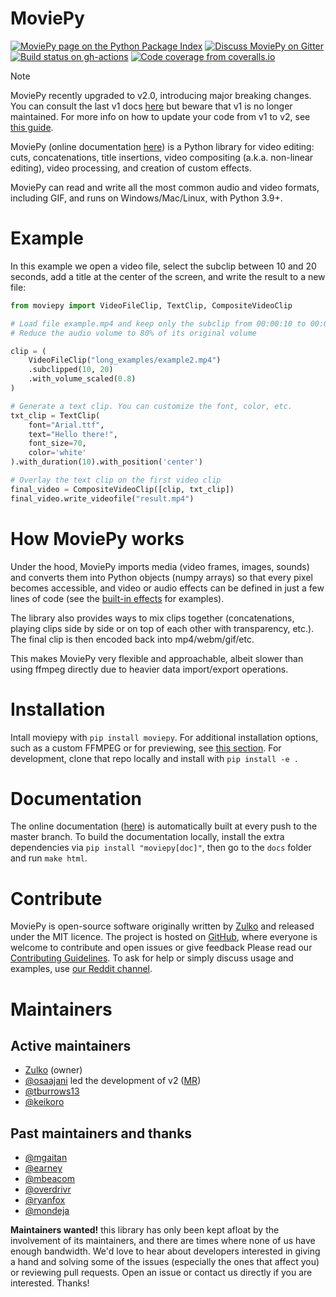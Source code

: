 # MoviePy


[![MoviePy page on the Python Package Index](https://badge.fury.io/py/moviepy.svg)](https://pypi.org/project/moviepy/) [![Discuss MoviePy on Gitter](https://img.shields.io/gitter/room/movie-py/gitter?color=46BC99&logo=gitter)](Gitter_) [![Build status on gh-actions](https://img.shields.io/github/actions/workflow/status/Zulko/moviepy/test_suite.yml?logo=github)](https://github.com/Zulko/moviepy/actions/workflows/test_suite.yml) [![Code coverage from coveralls.io](https://img.shields.io/coveralls/github/Zulko/moviepy/master?logo=coveralls)](https://coveralls.io/github/Zulko/moviepy?branch=master)

> [!NOTE]
> MoviePy recently upgraded to v2.0, introducing major breaking changes. You can consult the last v1 docs [here](https://zulko.github.io/moviepy/v1.0.3/) but beware that v1 is no longer maintained. For more info on how to update your code from v1 to v2, see [this guide](https://zulko.github.io/moviepy/getting_started/updating_to_v2.html).

MoviePy (online documentation [here](https://zulko.github.io/moviepy/)) is a Python library for video editing: cuts, concatenations, title insertions, video compositing (a.k.a. non-linear editing), video processing, and creation of custom effects.

MoviePy can read and write all the most common audio and video formats, including GIF, and runs on Windows/Mac/Linux, with Python 3.9+.

# Example

In this example we open a video file, select the subclip between 10 and
20 seconds, add a title at the center of the screen, and write the
result to a new file:

``` python
from moviepy import VideoFileClip, TextClip, CompositeVideoClip

# Load file example.mp4 and keep only the subclip from 00:00:10 to 00:00:20
# Reduce the audio volume to 80% of its original volume

clip = (
    VideoFileClip("long_examples/example2.mp4")
    .subclipped(10, 20)
    .with_volume_scaled(0.8)
)

# Generate a text clip. You can customize the font, color, etc.
txt_clip = TextClip(
    font="Arial.ttf",
    text="Hello there!",
    font_size=70,
    color='white'
).with_duration(10).with_position('center')

# Overlay the text clip on the first video clip
final_video = CompositeVideoClip([clip, txt_clip])
final_video.write_videofile("result.mp4")
```

# How MoviePy works

Under the hood, MoviePy imports media (video frames, images, sounds) and converts them into Python objects (numpy arrays) so that every pixel becomes accessible, and video or audio effects can be defined in just a few lines of code (see the [built-in effects]() for examples).

The library also provides ways to mix clips together (concatenations, playing clips side by side or on top of each other with transparency, etc.). The final clip is then encoded back into mp4/webm/gif/etc.

This makes MoviePy very flexible and approachable, albeit slower than using ffmpeg directly due to heavier data import/export operations.  


# Installation

Intall moviepy with `pip install moviepy`. For additional installation options, such as a custom FFMPEG or for previewing, see [this section](https://zulko.github.io/moviepy/getting_started/install.html). For development, clone that repo locally and install with `pip install -e .`

# Documentation

The online documentation ([here](https://zulko.github.io/moviepy/)) is automatically built at every push to the master branch. To build the documentation locally, install the extra dependencies via `pip install "moviepy[doc]"`, then go to the `docs` folder and run `make html`.

# Contribute

MoviePy is open-source software originally written by
[Zulko](https://github.com/Zulko) and released under the MIT licence.
The project is hosted on [GitHub](https://github.com/Zulko/moviepy),
where everyone is welcome to contribute and open issues or give feedback Please read our [Contributing
Guidelines](https://github.com/Zulko/moviepy/blob/master/CONTRIBUTING.md).
To ask for help or simply discuss usage and examples, use [our Reddit channel](https://www.reddit.com/r/moviepy/).

# Maintainers

## Active maintainers
-   [Zulko](https://github.com/Zulko) (owner)
-   [@osaajani](https://github.com/OsaAjani) led the development of v2 ([MR](https://github.com/Zulko/moviepy/pull/2024))
-   [@tburrows13](https://github.com/tburrows13)
-   [@keikoro](https://github.com/keikoro)

## Past maintainers and thanks
-   [@mgaitan](https://github.com/mgaitan)
-   [@earney](https://github.com/earney)
-   [@mbeacom](https://github.com/mbeacom)
-   [@overdrivr](https://github.com/overdrivr)
-   [@ryanfox](https://github.com/ryanfox)
-   [@mondeja](https://github.com/mondeja)

**Maintainers wanted!** this library has only been kept afloat by the involvement of its maintainers, and there are times where none of us have enough bandwidth. We'd love to hear about developers interested in giving a hand and solving some of the issues (especially the ones that affect you) or reviewing pull requests. Open
an issue or contact us directly if you are interested. Thanks!
